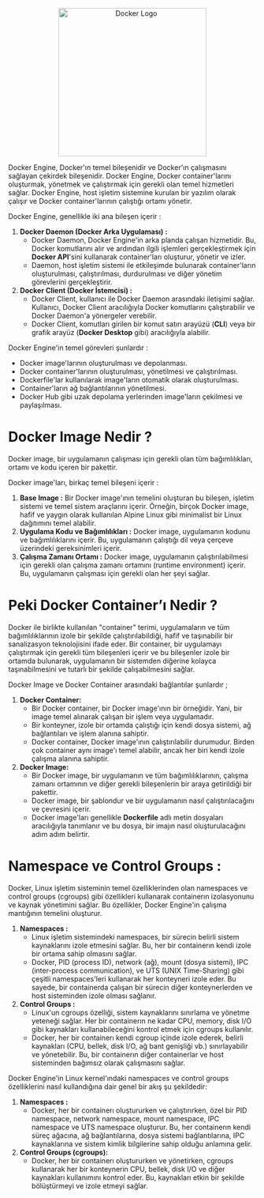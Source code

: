 <div align="center">
  <img src="https://www.notion.so/image/https%3A%2F%2Fprod-files-secure.s3.us-west-2.amazonaws.com%2Faf3291d4-361a-4ef9-a233-9be9b4312c96%2Fe32bd12f-6ffb-4c5e-a5c2-5a60b95acdce%2Fdocker-svgrepo-com.svg?table=block&id=7666d19c-f4c2-436f-a6cd-f1a1a422379a&spaceId=af3291d4-361a-4ef9-a233-9be9b4312c96&userId=9fdb15a8-c1fc-453f-a243-706bdf4c7682&cache=v2" alt="Docker Logo" width="300" height="300">
</div>

Docker Engine, Docker'ın temel bileşenidir ve Docker'ın çalışmasını sağlayan çekirdek bileşenidir. Docker Engine, Docker container'larını oluşturmak, yönetmek ve çalıştırmak için gerekli olan temel hizmetleri sağlar. Docker Engine, host işletim sistemine kurulan bir yazılım olarak çalışır ve Docker container'larının çalıştığı ortamı yönetir.

Docker Engine, genellikle iki ana bileşen içerir :

1. **Docker Daemon (Docker Arka Uygulaması) :**
    - Docker Daemon, Docker Engine'in arka planda çalışan hizmetidir. Bu, Docker komutlarını alır ve ardından ilgili işlemleri gerçekleştirmek için **Docker API**'sini kullanarak container'ları oluşturur, yönetir ve izler.
    - Daemon, host işletim sistemi ile etkileşimde bulunarak container'ların oluşturulması, çalıştırılması, durdurulması ve diğer yönetim görevlerini gerçekleştirir.
2. **Docker Client (Docker İstemcisi) :**
    - Docker Client, kullanıcı ile Docker Daemon arasındaki iletişimi sağlar. Kullanıcı, Docker Client aracılığıyla Docker komutlarını çalıştırabilir ve Docker Daemon'a yönergeler verebilir.
    - Docker Client, komutları girilen bir komut satırı arayüzü (**CLI**) veya bir grafik arayüz (**Docker Desktop** gibi) aracılığıyla alabilir.

Docker Engine'in temel görevleri şunlardır :

- Docker image'larının oluşturulması ve depolanması.
- Docker container'larının oluşturulması, yönetilmesi ve çalıştırılması.
- Dockerfile'lar kullanılarak image'ların otomatik olarak oluşturulması.
- Container'ların ağ bağlantılarının yönetilmesi.
- Docker Hub gibi uzak depolama yerlerinden image'ların çekilmesi ve paylaşılması.

# Docker Image Nedir ?

Docker image, bir uygulamanın çalışması için gerekli olan tüm bağımlılıkları, ortamı ve kodu içeren bir pakettir.

Docker image'ları, birkaç temel bileşeni içerir :

1. **Base Image :** Bir Docker image'ının temelini oluşturan bu bileşen, işletim sistemi ve temel sistem araçlarını içerir. Örneğin, birçok Docker image, hafif ve yaygın olarak kullanılan Alpine Linux gibi minimalist bir Linux dağıtımını temel alabilir.
2. **Uygulama Kodu ve Bağımlılıkları :** Docker image, uygulamanın kodunu ve bağımlılıklarını içerir. Bu, uygulamanın çalıştığı dil veya çerçeve üzerindeki gereksinimleri içerir.
3. **Çalışma Zamanı Ortamı :** Docker image, uygulamanın çalıştırılabilmesi için gerekli olan çalışma zamanı ortamını (runtime environment) içerir. Bu, uygulamanın çalışması için gerekli olan her şeyi sağlar.

# Peki Docker Container’ı Nedir ?

Docker ile birlikte kullanılan "container" terimi, uygulamaların ve tüm bağımlılıklarının izole bir şekilde çalıştırılabildiği, hafif ve taşınabilir bir sanalizasyon teknolojisini ifade eder. Bir container, bir uygulamayı çalıştırmak için gerekli tüm bileşenleri içerir ve bu bileşenler izole bir ortamda bulunarak, uygulamanın bir sistemden diğerine kolayca taşınabilmesini ve tutarlı bir şekilde çalışabilmesini sağlar.

Docker Image ve Docker Container arasındaki bağlantılar şunlardır ; 

1. **Docker Container:**
    - Bir Docker container, bir Docker image'ının bir örneğidir. Yani, bir image temel alınarak çalışan bir işlem veya uygulamadır.
    - Bir konteyner, izole bir ortamda çalıştığı için kendi dosya sistemi, ağ bağlantıları ve işlem alanına sahiptir.
    - Docker container, Docker image'ının çalıştırılabilir durumudur. Birden çok container aynı image'ı temel alabilir, ancak her biri kendi izole çalışma alanına sahiptir.
2. **Docker Image:**
    - Bir Docker image, bir uygulamanın ve tüm bağımlılıklarının, çalışma zamanı ortamının ve diğer gerekli bileşenlerin bir araya getirildiği bir pakettir.
    - Docker image, bir şablondur ve bir uygulamanın nasıl çalıştırılacağını ve çevresini içerir.
    - Docker image'ları genellikle **Dockerfile** adlı metin dosyaları aracılığıyla tanımlanır ve bu dosya, bir imajın nasıl oluşturulacağını adım adım belirtir.

# Namespace ve Control Groups :

Docker, Linux işletim sisteminin temel özelliklerinden olan namespaces ve control groups (cgroups) gibi özellikleri kullanarak containerın izolasyonunu ve kaynak yönetimini sağlar. Bu özellikler, Docker Engine'in çalışma mantığının temelini oluşturur.

1. **Namespaces :**
    - Linux işletim sistemindeki namespaces, bir sürecin belirli sistem kaynaklarını izole etmesini sağlar. Bu, her bir containerın kendi izole bir ortama sahip olmasını sağlar.
    - Docker, PID (process ID), network (ağ), mount (dosya sistemi), IPC (inter-process communication), ve UTS (UNIX Time-Sharing) gibi çeşitli namespaces'leri kullanarak her konteyneri izole eder. Bu sayede, bir containerda çalışan bir sürecin diğer konteynerlerden ve host sisteminden izole olması sağlanır.
2. **Control Groups :**
    - Linux'un cgroups özelliği, sistem kaynaklarını sınırlama ve yönetme yeteneği sağlar. Her bir containerın ne kadar CPU, memory, disk I/O gibi kaynakları kullanabileceğini kontrol etmek için cgroups kullanılır.
    - Docker, her bir containerı kendi cgroup içinde izole ederek, belirli kaynakları (CPU, bellek, disk I/O, ağ bant genişliği vb.) sınırlayabilir ve yönetebilir. Bu, bir containerın diğer containerlar ve host sisteminden bağımsız olarak çalışmasını sağlar.

Docker Engine'in Linux kernel'ındaki namespaces ve control groups özelliklerini nasıl kullandığına dair genel bir akış şu şekildedir:

1. **Namespaces :**
    - Docker, her bir containerı oluştururken ve çalıştırırken, özel bir PID namespace, network namespace, mount namespace, IPC namespace ve UTS namespace oluşturur. Bu, her containerın kendi süreç ağacına, ağ bağlantılarına, dosya sistemi bağlantılarına, IPC kaynaklarına ve sistem kimlik bilgilerine sahip olduğu anlamına gelir.
2. **Control Groups (cgroups):**
    - Docker, her bir containerı oluştururken ve yönetirken, cgroups kullanarak her bir konteynerin CPU, bellek, disk I/O ve diğer kaynakları kullanımını kontrol eder. Bu, kaynakları etkin bir şekilde bölüştürmeyi ve izole etmeyi sağlar.
